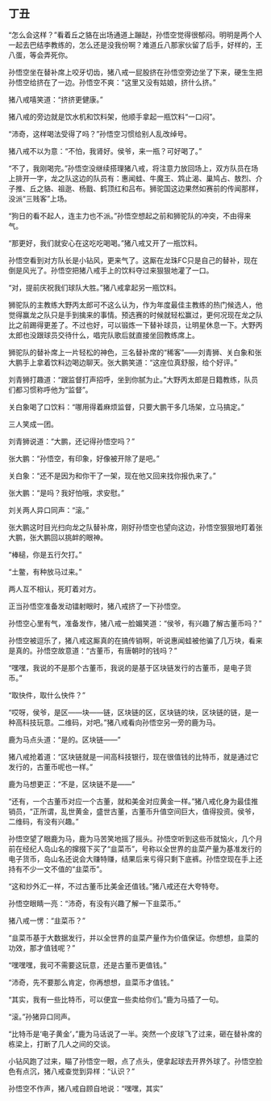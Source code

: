 ## 丁丑

“怎么会这样？”看着丘之貉在出场通道上蹦跶，孙悟空觉得很郁闷。明明是两个人一起去巴结李教练的，怎么还是没我份啊？难道丘八那家伙留了后手，好样的，王八蛋，等会弄死你。

孙悟空坐在替补席上咬牙切齿，猪八戒一屁股挤在孙悟空旁边坐了下来，硬生生把孙悟空给挤在了一边。孙悟空不爽：“这里又没有姑娘，挤什么挤。”

猪八戒嘻笑道：“挤挤更健康。”

猪八戒的旁边就是饮水机和饮料架，他顺手拿起一瓶饮料“一口闷”。

“沛奇，这样喝法受得了吗？”孙悟空习惯给别人乱改绰号。

猪八戒不以为意：“不怕，我肾好。侯爷，来一瓶？可好喝了。”

“不了，我刚喝完。”孙悟空没继续搭理猪八戒，将注意力放回场上，双方队员在场上排开一字，龙之队这边的队员有：惠闻蛙、牛魔王、鸩止渴、巢鸠占、敖烈、介子推、丘之貉、祖逖、杨戬、鹤顶红和吕布。狮驼国这边果然如赛前的传闻那样，没派“三贱客”上场。

“狗日的看不起人，连主力也不派。”孙悟空想起之前和狮驼队的冲突，不由得来气。

“那更好，我们就安心在这吃吃喝喝。”猪八戒又开了一瓶饮料。

孙悟空看到对方队长是小钻风，更来气了。这厮在龙珠FC只是自己的替补，现在倒是风光了。孙悟空把猪八戒手上的饮料夺过来狠狠地灌了一口。

“对，提前庆祝我们球队大胜。”猪八戒拿起另一瓶饮料。

狮驼队的主教练大野丙太郎可不这么认为，作为年度最佳主教练的热门候选人，他觉得赢龙之队只是手到擒来的事情。预选赛的时候就轻松赢过，更何况现在龙之队比之前踢得更差了。不过也好，可以锻炼一下替补球员，让明星休息一下。大野丙太郎也没跟球员交待什么，唱完队歌后就直接坐回教练席上。

狮驼队的替补席上一片轻松的神色，三名替补席的“稀客”——刘青狮、关白象和张大鹏手上拿着饮料边喝边聊天。张大鹏笑道：“这座位真舒服，给个好评。”

刘青狮打趣道：“跟监督打声招呼，坐到你腻为止。”大野丙太郎是日籍教练，队员们都习惯称呼他为“监督”。

关白象喝了口饮料：“哪用得着麻烦监督，只要大鹏干多几场架，立马搞定。”

三人笑成一团。

刘青狮说道：“大鹏，还记得孙悟空吗？”

张大鹏：“孙悟空，有印象，好像被开除了是吧。”

关白象：“还不是因为和你干了一架，现在他又回来找你报仇来了。”

张大鹏：“是吗？我好怕哦，求安慰。”

刘关两人异口同声：“滚。”

张大鹏这时目光扫向龙之队替补席，刚好孙悟空也望向这边，孙悟空狠狠地盯着张大鹏，张大鹏回以挑衅的眼神。

“棒槌，你是五行欠打。”

“土鳖，有种放马过来。”

两人互不相认，死盯着对方。

正当孙悟空准备发动镭射眼时，猪八戒挤了一下孙悟空。

孙悟空心里有气，准备发作，猪八戒一脸媚笑道：“侯爷，有兴趣了解古董币吗？”

孙悟空被逗乐了，猪八戒这厮真的在搞传销啊，听说惠闻蛙被他骗了几万块，看来是真的。孙悟空故意道：“古董币，有唐朝时的钱吗？”

“嘿嘿，我说的不是那个古董币，我说的是基于区块链发行的古董币，是电子货币。”

“取快件，取什么快件？”

“哎呀，侯爷，是区——块——链，区块链的区，区块链的块，区块链的链，是一种高科技玩意。二维码，对吧。”猪八戒看向孙悟空另一旁的鹿为马。

鹿为马点头道：“是的。区块链——”

猪八戒抢着道：“区块链就是一间高科技银行，现在很值钱的比特币，就是通过它发行的，古董币呢也一样。”

鹿为马想更正：“不是，区块链不是——”

“还有，一个古董币对应一个古董，就和美金对应黄金一样。”猪八戒化身为最佳推销员，“正所谓，乱世黄金，盛世古董，古董币升值空间巨大，值得投资。侯爷，二维码，有没有兴趣。”

孙悟空望了眼鹿为马，鹿为马苦笑地摇了摇头。孙悟空听到这些币就恼火，几个月前在经纪人岛山名的撺掇下买了“韭菜币”，号称以全世界的韭菜产量为基准发行的电子货币，岛山名还说会大赚特赚，结果后来亏得只剩下底裤。孙悟空现在手上还持有不少一文不值的“韭菜币”。

“这和炒外汇一样，不过古董币比美金还值钱。”猪八戒还在大夸特夸。

孙悟空眼睛一亮：“沛奇，有没有兴趣了解一下韭菜币。”

猪八戒一愣：“韭菜币？”

“韭菜币基于大数据发行，并以全世界的韭菜产量作为价值保证。你想想，韭菜的功效，那才值钱呢？”

“嘿嘿嘿，我可不需要这玩意，还是古董币更值钱。”

“沛奇，先不要那么肯定，你再想想，韭菜币才值钱。”

“其实，我有一些比特币，可以便宜一些卖给你们。”鹿为马插了一句。

“滚。”孙猪异口同声。

“比特币是‘电子黄金’，”鹿为马话说了一半。突然一个皮球飞了过来，砸在替补席的栋梁上，打断了几人之间的交谈。

小钻风跑了过来，瞄了孙悟空一眼，点了点头，便拿起球去开界外球了。孙悟空脸色有点沉，猪八戒查觉到异样：“认识？”

孙悟空不作声，猪八戒自顾自地说：“嘿嘿，其实”
